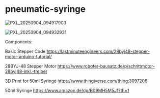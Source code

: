 # pneumatic-syringe

![PXL_20250904_094917903](https://github.com/user-attachments/assets/ba78e31a-3be7-4ae5-af16-1e3e77ad2b6b)

![PXL_20250904_094932931](https://github.com/user-attachments/assets/cba35456-f0dc-47f9-baf4-8865fdb6a9ca)





Components:

Basic Stepper Code
https://lastminuteengineers.com/28byj48-stepper-motor-arduino-tutorial/

28BYJ-48 Stepper Motor
https://www.roboter-bausatz.de/p/schrittmotor-28byj48-inkl.-treiber

3D Print for 50ml Syringe
https://www.thingiverse.com/thing:3097206

50ml Syringe
https://www.amazon.de/dp/B09MH5M5J1?th=1
